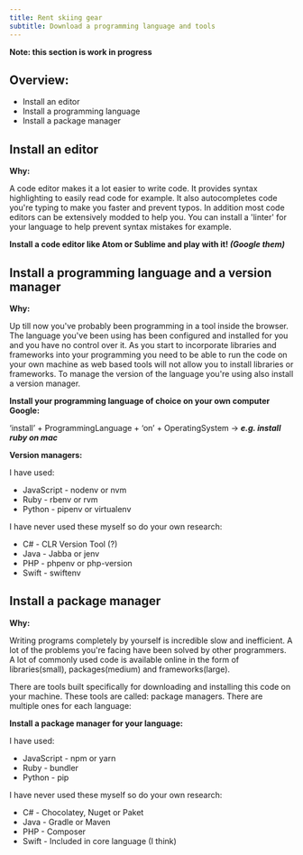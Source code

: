 ```yaml
---
title: Rent skiing gear
subtitle: Download a programming language and tools
---
```


**Note: this section is work in progress**

## Overview:

- Install an editor
- Install a programming language
- Install a package manager

## Install an editor

**Why:**

A code editor makes it a lot easier to write code. It provides syntax highlighting to easily read code for example. It also autocompletes code you're typing to make you faster and prevent typos. In addition most code editors can be extensively modded to help you. You can install a 'linter' for your language to help prevent syntax mistakes for example.

**Install a code editor like Atom or Sublime and play with it! *(Google them)***

## Install a programming language and a version manager

**Why:**

Up till now you've probably been programming in a tool inside the browser. The language you've been using has been configured and installed for you and you have no control over it. As you start to incorporate libraries and frameworks into your programming you need to be able to run the code on your own machine as web based tools will not allow you to install libraries or frameworks. To manage the version of the language you're using also install a version manager.

**Install your programming language of choice on your own computer
Google:**

‘install’ + ProgrammingLanguage + ‘on’ + OperatingSystem -> ***e.g. install ruby on mac***

**Version managers:**

I have used:

- JavaScript - nodenv or nvm
- Ruby - rbenv or rvm
- Python - pipenv or virtualenv

I have never used these myself so do your own research:

- C# - CLR Version Tool (?)
- Java - Jabba or jenv
- PHP - phpenv or php-version
- Swift - swiftenv

## Install a package manager

**Why:**

Writing programs completely by yourself is incredible slow and inefficient. A lot of the problems you're facing have been solved by other programmers. A lot of commonly used code is available online in the form of libraries(small), packages(medium) and frameworks(large).

There are tools built specifically for downloading and installing this code on your machine. These tools are called: package managers. There are multiple ones for each language:

**Install a package manager for your language:**

I have used:
- JavaScript - npm or yarn
- Ruby - bundler
- Python - pip

I have never used these myself so do your own research:
- C# - Chocolatey, Nuget or Paket
- Java - Gradle or Maven
- PHP - Composer
- Swift - Included in core language (I think)

